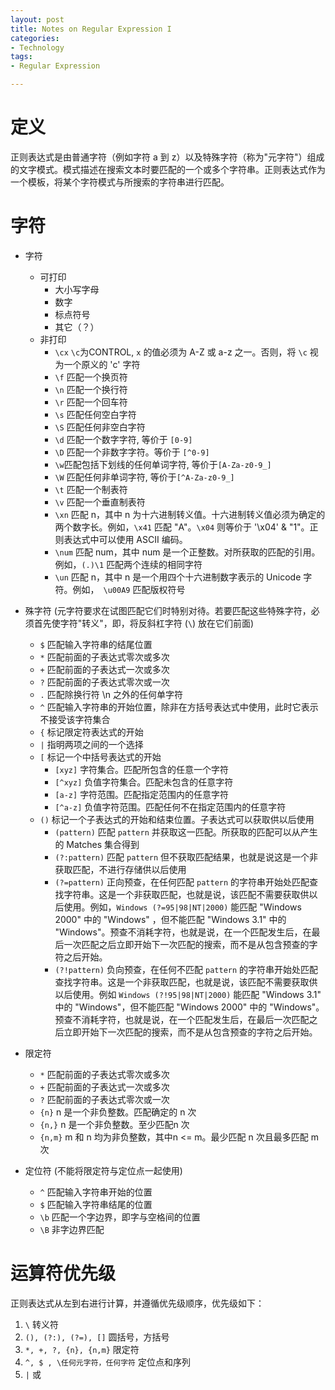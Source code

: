 ```yaml
---
layout: post
title: Notes on Regular Expression I
categories:
- Technology
tags:
- Regular Expression

---
```


# 定义 #

正则表达式是由普通字符（例如字符 a 到 z）以及特殊字符（称为"元字符"）组成的文字模式。模式描述在搜索文本时要匹配的一个或多个字符串。正则表达式作为一个模板，将某个字符模式与所搜索的字符串进行匹配。

# 字符 #

- 字符
    + 可打印
        * 大小写字母
        * 数字
        * 标点符号
        * 其它（？）
    + 非打印
		* `\cx` `\c`为CONTROL,  `x` 的值必须为 A-Z 或 a-z 之一。否则，将 `\c` 视为一个原义的 'c' 字符
	 	* `\f` 匹配一个换页符
	 	* `\n` 匹配一个换行符
	 	* `\r` 匹配一个回车符
	 	* `\s` 匹配任何空白字符
	 	* `\S` 匹配任何非空白字符
		 * `\d` 匹配一个数字字符, 等价于 `[0-9]`
		 * `\D` 匹配一个非数字字符。等价于 `[^0-9]`
		 * `\w`匹配包括下划线的任何单词字符, 等价于`[A-Za-z0-9_]`
	 	* `\W` 匹配任何非单词字符, 等价于`[^A-Za-z0-9_]`
		 * `\t` 匹配一个制表符
		 * `\v` 匹配一个垂直制表符
	 	* `\xn` 匹配 n，其中 n 为十六进制转义值。十六进制转义值必须为确定的两个数字长。例如，`\x41` 匹配 "A"。`\x04` 则等价于 '\x04' & "1"。正则表达式中可以使用 ASCII 编码。
		* `\num` 匹配 num，其中 num 是一个正整数。对所获取的匹配的引用。例如，`(.)\1` 匹配两个连续的相同字符
	 	* `\un` 匹配 n，其中 n 是一个用四个十六进制数字表示的 Unicode 字符。例如，` \u00A9` 匹配版权符号
- 殊字符 (元字符要求在试图匹配它们时特别对待。若要匹配这些特殊字符，必须首先使字符"转义"，即，将反斜杠字符 (`\`) 放在它们前面)
    * `$` 匹配输入字符串的结尾位置
    * `*`  匹配前面的子表达式零次或多次
    * `+` 匹配前面的子表达式一次或多次
    * `?` 匹配前面的子表达式零次或一次
    * `.` 匹配除换行符 \n 之外的任何单字符
    * `^` 匹配输入字符串的开始位置，除非在方括号表达式中使用，此时它表示不接受该字符集合
    * `{` 标记限定符表达式的开始
    * `|` 指明两项之间的一个选择
    * `[` 标记一个中括号表达式的开始
        * `[xyz]` 字符集合。匹配所包含的任意一个字符
        * `[^xyz]` 负值字符集合。匹配未包含的任意字符
        * `[a-z]` 字符范围。匹配指定范围内的任意字符
        * `[^a-z]` 负值字符范围。匹配任何不在指定范围内的任意字符
    * `()` 标记一个子表达式的开始和结束位置。子表达式可以获取供以后使用
        * `(pattern)` 匹配 `pattern` 并获取这一匹配。所获取的匹配可以从产生的 Matches 集合得到
        * `(?:pattern)` 匹配 `pattern` 但不获取匹配结果，也就是说这是一个非获取匹配，不进行存储供以后使用
        * `(?=pattern)` 正向预查，在任何匹配 `pattern` 的字符串开始处匹配查找字符串。这是一个非获取匹配，也就是说，该匹配不需要获取供以后使用。例如，`Windows (?=95|98|NT|2000)` 能匹配 "Windows 2000" 中的 "Windows" ，但不能匹配 "Windows 3.1" 中的 "Windows"。预查不消耗字符，也就是说，在一个匹配发生后，在最后一次匹配之后立即开始下一次匹配的搜索，而不是从包含预查的字符之后开始。
        * `(?!pattern)` 负向预查，在任何不匹配 `pattern` 的字符串开始处匹配查找字符串。这是一个非获取匹配，也就是说，该匹配不需要获取供以后使用。例如 `Windows (?!95|98|NT|2000)` 能匹配 "Windows 3.1" 中的 "Windows"，但不能匹配 "Windows 2000" 中的 "Windows"。预查不消耗字符，也就是说，在一个匹配发生后，在最后一次匹配之后立即开始下一次匹配的搜索，而不是从包含预查的字符之后开始。
 
-  限定符
    * `*`  匹配前面的子表达式零次或多次
    * `+` 匹配前面的子表达式一次或多次
    * `?` 匹配前面的子表达式零次或一次
    * `{n}` n 是一个非负整数。匹配确定的 n 次
    * `{n,}` n 是一个非负整数。至少匹配n 次
    * `{n,m}` m 和 n 均为非负整数，其中n <= m。最少匹配 n 次且最多匹配 m 次

- 定位符  (不能将限定符与定位点一起使用)
	* `^` 匹配输入字符串开始的位置
	* `$` 匹配输入字符串结尾的位置
	* `\b` 匹配一个字边界，即字与空格间的位置
	* `\B` 非字边界匹配

# 运算符优先级 #
 正则表达式从左到右进行计算，并遵循优先级顺序，优先级如下：
 
 1. `\` 转义符
 1. `(), (?:), (?=), []` 圆括号，方括号
 1. `*, +, ?, {n}, {n,m}` 限定符
 1. `^, $ , \任何元字符，任何字符` 定位点和序列
 1. `|` 或
 














